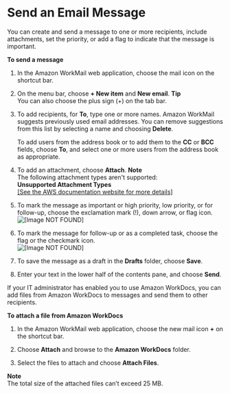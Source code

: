 # Send an Email Message<a name="create_send_email"></a>

You can create and send a message to one or more recipients, include attachments, set the priority, or add a flag to indicate that the message is important\.

**To send a message**

1. In the Amazon WorkMail web application, choose the mail icon on the shortcut bar\.

1. On the menu bar, choose **\+ New item** and **New email**\.
**Tip**  
You can also choose the plus sign \(\+\) on the tab bar\.

1. To add recipients, for **To**, type one or more names\. Amazon WorkMail suggests previously used email addresses\. You can remove suggestions from this list by selecting a name and choosing **Delete**\.

   To add users from the address book or to add them to the **CC** or **BCC** fields, choose **To**, and select one or more users from the address book as appropriate\.

1. To add an attachment, choose **Attach**\.
**Note**  
The following attachment types aren't supported:    
**Unsupported Attachment Types**    
[\[See the AWS documentation website for more details\]](http://docs.aws.amazon.com/workmail/latest/userguide/create_send_email.html)

1. To mark the message as important or high priority, low priority, or for follow\-up, choose the exclamation mark \(\!\), down arrow, or flag icon\.  
![\[Image NOT FOUND\]](http://docs.aws.amazon.com/workmail/latest/userguide/images/follow-up-flags.png)

1. To mark the message for follow\-up or as a completed task, choose the flag or the checkmark icon\.  
![\[Image NOT FOUND\]](http://docs.aws.amazon.com/workmail/latest/userguide/images/email-flags.png)

1. To save the message as a draft in the **Drafts** folder, choose **Save**\.

1. Enter your text in the lower half of the contents pane, and choose **Send**\.

If your IT administrator has enabled you to use Amazon WorkDocs, you can add files from Amazon WorkDocs to messages and send them to other recipients\.

**To attach a file from Amazon WorkDocs**

1. In the Amazon WorkMail web application, choose the new mail icon **\+** on the shortcut bar\.

1. Choose **Attach** and browse to the **Amazon WorkDocs** folder\.

1. Select the files to attach and choose **Attach Files**\. 

**Note**  
The total size of the attached files can’t exceed 25 MB\.